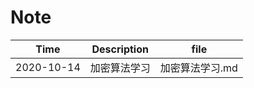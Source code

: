 # Note

| Time       | Description  | file            |
| ---------- | ------------ | --------------- |
| 2020-10-14 | 加密算法学习 | 加密算法学习.md |



